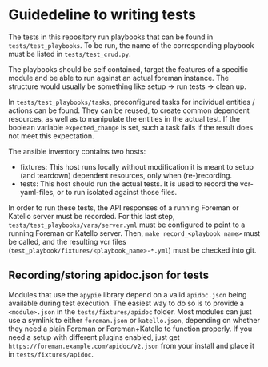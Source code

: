 Guidedeline to writing tests
===

The tests in this repository run playbooks that can be found in `tests/test_playbooks`.
To be run, the name of the corresponding playbook must be listed in `tests/test_crud.py`.

The playbooks should be self contained, target the features of a specific module and be able to run against an actual foreman instance.
The structure would usually be something like setup -> run tests -> clean up.

In `tests/test_playbooks/tasks`, preconfigured tasks for individual entities / actions can be found.
They can be reused, to create common dependent resources, as well as to manipulate the entities in the actual test.
If the boolean variable `expected_change` is set, such a task fails if the result does not meet this expectation.

The ansible inventory contains two hosts:

- fixtures: This host runs locally without modification it is meant to setup (and teardown) dependent resources, only when (re-)recording.
- tests: This host should run the actual tests. It is used to record the vcr-yaml-files, or to run isolated against those files.

In order to run these tests, the API responses of a running Foreman or Katello server must be recorded.
For this last step, `tests/test_playbooks/vars/server.yml` must be configured to point to a running Foreman or Katello server.
Then, `make record_<playbook name>` must be called, and the resulting vcr files (`test_playbook/fixtures/<playbook_name>-*.yml`) must be checked into git.

Recording/storing apidoc.json for tests
---

Modules that use the `apypie` library depend on a valid `apidoc.json` being available during test execution.
The easiest way to do so is to provide a `<module>.json` in the `tests/fixtures/apidoc` folder.
Most modules can just use a symlink to either `foreman.json` or `katello.json`, depending on whether they need a plain Foreman or Foreman+Katello to function properly.
If you need a setup with different plugins enabled, just get `https://foreman.example.com/apidoc/v2.json` from your install and place it in `tests/fixtures/apidoc`.
